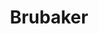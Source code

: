 ---
title: "Brubaker"
year: 1980
rating: 3
stars: "★★★"
rewatched: false
permalink: "brubaker"
watched_on: 2020-07-29
---